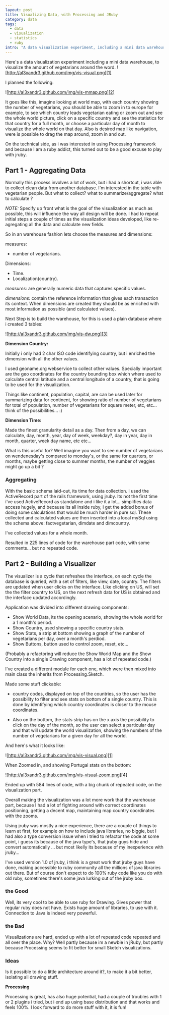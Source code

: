 ```yaml
--- 
layout: post
title: Visualizing Data, with Processing and JRuby
category: data
tags: 
  - data
  - visualization
  - statistics
  - ruby
intro: "A data visualization experiment, including a mini data warehouse, to visualize amount of vegetarians around the word"
---
```


Here's a data visualization experiment including a mini data warehouse, to
visualize the amount of vegetarians around the word.
![http://al3xandr3.github.com/img/vis-visual.png][1]

I planned the following:

![http://al3xandr3.github.com/img/vis-mmap.png][2]

It goes like this, imagine looking at world map, with each country showing the
number of vegetarians, you should be able to zoom in to europe for example, to
see which country leads vegetarian eating or zoom out and see the whole world
picture, click on a specific country and see the statistics for that country
for a full month, or choose a particular day of month to visualize the whole
world on that day. Also is desired map like navigation, were is possible to
drag the map around, zoom in and out.

On the technical side, as i was interested in using Processing framework and
because I am a ruby addict, this turned out to be a good excuse to play with
jruby.

## Part 1 - Aggregating Data

Normally this process involves a lot of work, but i had a shortcut, i was able
to collect clean data from another database. I'm interested in the table with
vegetarian people. But what to collect? what to summarize/aggregate? what to
calculate ?

_NOTE:_ Specify up front what is the goal of the visualization as much as
possible, this will influence the way all design will be done. I had to repeat
initial steps a couple of times as the visualization ideas developed, like re-
agregating all the data and calculate new fields.

So in an warehouse fashion lets choose the measures and dimensions:

measures:

 * number of vegetarians. 

Dimensions:

 * Time. 
 * Localization(country). 

_measures:_ are generally numeric data that captures specific values.

_dimensions:_ contain the reference information that gives each transaction
its context. When dimensions are created they should be as enriched with most
information as possible (and calculated values).

Next Step is to build the warehouse, for this is used a plain database where i
created 3 tables:

![http://al3xandr3.github.com/img/vis-dw.png][3]

**Dimension Country:**

Initially i only had 2 char ISO code identifying country, but i enriched the
dimension with all the other values.

I used geoname.org webservice to collect other values. Specially important are
the geo coordinates for the country bounding box which where used to calculate
central latitude and a central longitude of a country, that is going to be
used for the visualization.

Things like continent, population, capital, are can be used later for
summarizing data for continent, for showing ratio of number of vegetarians for
total of population, number of vegetarians for square meter, etc, etc... think
of the possibilities... :)

**Dimension Time:**

Made the finest granularity detail as a day. Then from a day, we can
calculate, day, month, year, day of week, weekday?, day in year, day in month,
quarter, week day name, etc etc...

What is this useful for? Well imagine you want to see number of vegetarians on
wendenesday's compared to monday's, or the same for quarters, or months, maybe
getting close to summer months, the number of veggies might go up a bit ?

### Aggregating

With the basic schema laid-out, its time for data collection. I used the
ActiveRecord part of the rails framework, using jruby. Its not the first time
i've used ActiveRecord as standalone and i like it a lot... simplifies data
access hugely, and because its all inside ruby, i get the added bonus of doing
some calculations that would be much harder in pure sql. These collected and
calculated values are then inserted into a local mySql using the schema above:
factvegetarian, dimdate and dimcountry.

I've collected values for a whole month.

Resulted in 225 lines of code for the warehouse part code, with some comments...
but no repeated code.

## Part 2 - Building a Visualizer

The visualizer is a cycle that refreshes the interface, on each cycle the
database is queried, with a set of filters, like view, date, country. The
filters are updated when user clicks on the interface. Like clicking on US,
will set the the filter country to US, on the next refresh data for US is
obtained and the interface updated accordingly.

Application was divided into different drawing components:

 * Show World Data, its the opening scenario, showing the whole world for a 1 month's period. 
 * Show Country, used showing a specific country stats. 
 * Show Stats, a strip at bottom showing a graph of the number of vegetarians per day, over a month's perdiod. 
 * Show Buttons, button used to control zoom, reset, etc...

(Probably a refactoring will reduce the Show World Map and the Show Country
into a single Drawing component, has a lot of repeated code.)

I've created a different module for each one, which were then mixed into main
class the inherits from Processing.Sketch.

Made some stuff clickable:

 * country codes, displayed on top of the countries, so the user has the possibility to filter and see stats on bottom of a single country. This is done by identifying which country coordinates is closer to the mouse coordinates. 

 * Also on the bottom, the stats strip has on the x axis the possibility to click on the day of the month, so the user can select a particular day and that will update the world visualization, showing the numbers of the number of vegetarians for a given day for all the world. 

And here's what it looks like:

![http://al3xandr3.github.com/img/vis-visual.png][1]

When Zoomed in, and showing Portugal stats on the bottom:

![http://al3xandr3.github.com/img/vis-visual-zoom.png][4]

Ended up with 584 lines of code, with a big chunk of repeated code, on the
visualization part.

Overall making the visualization was a lot more work that the warehouse part,
because I had a lot of fighting around with correct coordinates positioning,
getting a decent map, maintaining map country coordinates with the zooms.

Using jruby was mostly a nice experience, there are a couple of things to
learn at first, for example on how to include java libraries, no biggie, but I
had also a type conversion issue when i tried to refactor the code at some
point, i guess its because of the java type's, that jruby guys hide and
convert automatically ... but most likelly its because of my inexperience with
jruby...

I've used version 1.0 of jruby, i think is a great work that jruby guys have
done, making accessible to ruby community all the millions of java libraries
out there. But of course don't expect to do 100% ruby code like you do with
old ruby, sometimes there's some java lurking out of the jruby box.

### the Good

Well, its very cool to be able to use ruby for Drawing. Gives power that regular ruby does not have. Exists huge amount of libraries, to use with it. Connection to Java is indeed very powerful.

### the Bad

Visualizations are hard, ended up with a lot of repeated code repeated and all over the place. Why? Well partly because im a newbie in jRuby, but partly because Processing seems to fit better for small Sketch visualizations.

### Ideas

Is it possible to do a little architecture around it?, to make it a bit
better, isolating all drawing stuff.

**Processing**

Processing is great, has also huge potential, had a couple of troubles with 1
or 2 plugins i tried, but i end up using base distribution and that works and
feels 100%. I look forward to do more stuff with it, it is fun!

   [1]: http://al3xandr3.github.com/img/vis-visual.png
   [2]: http://al3xandr3.github.com/img/vis-mmap.png
   [3]: http://al3xandr3.github.com/img/vis-dw.png
   [4]: http://al3xandr3.github.com/img/vis-visual-zoom.png

